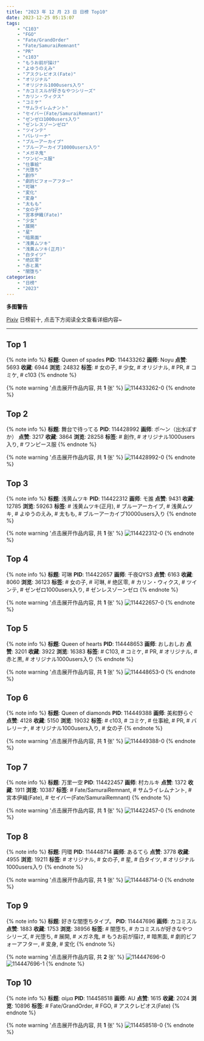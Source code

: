 ```yaml
---
title: "2023 年 12 月 23 日 日榜 Top10"
date: 2023-12-25 05:15:07
tags:
    - "C103"
    - "FGO"
    - "Fate/GrandOrder"
    - "Fate/SamuraiRemnant"
    - "PR"
    - "c103"
    - "もうお前が描け"
    - "よゆうのえみ"
    - "アスクレピオス(Fate)"
    - "オリジナル"
    - "オリジナル1000users入り"
    - "カコミスルが好きなやつシリーズ"
    - "カリン・ウィクス"
    - "コミケ"
    - "サムライレムナント"
    - "セイバー(Fate/SamuraiRemnant)"
    - "ゼンゼロ1000users入り"
    - "ゼンレスゾーンゼロ"
    - "ツインテ"
    - "バレリーナ"
    - "ブルーアーカイブ"
    - "ブルーアーカイブ10000users入り"
    - "メガネ鬼"
    - "ワンピース服"
    - "仕事絵"
    - "光堕ち"
    - "創作"
    - "劇的ビフォーアフター"
    - "可琳"
    - "変化"
    - "変身"
    - "太もも"
    - "女の子"
    - "宮本伊織(Fate)"
    - "少女"
    - "展開"
    - "星"
    - "暗黒面"
    - "浅黄ムツキ"
    - "浅黄ムツキ(正月)"
    - "白タイツ"
    - "绝区零"
    - "赤と黒"
    - "闇堕ち"
categories:
    - "日榜"
    - "2023"
---
```


<i class="fa fa-triangle-exclamation"></i>**多图警告**<i class="fa fa-triangle-exclamation"></i>

[Pixiv](https://www.pixiv.net/) 日榜前十, 点击下方阅读全文查看详细内容~

<!-- more -->

---

## Top 1

{% note info %}
**标题**: Queen of spades
**PID**: 114433262 **画师**: Noyu
**点赞**: 5693 **收藏**: 6944 **浏览**: 24832
**标签**: # 女の子, # 少女, # オリジナル, # PR, # コミケ, # c103
{% endnote %}

{% note warning '点击展开作品内容, 共 **1** 张' %}
![114433262-0](https://i.pixiv.re/img-original/img/2023/12/22/13/03/03/114433262_p0.jpg)
{% endnote %}

## Top 2

{% note info %}
**标题**: 舞台で待ってる
**PID**: 114428992 **画师**: ポ～ン（出水ぽすか）
**点赞**: 3217 **收藏**: 3864 **浏览**: 28258
**标签**: # 創作, # オリジナル1000users入り, # ワンピース服
{% endnote %}

{% note warning '点击展开作品内容, 共 **1** 张' %}
![114428992-0](https://i.pixiv.re/img-original/img/2023/12/22/07/30/00/114428992_p0.jpg)
{% endnote %}

## Top 3

{% note info %}
**标题**: 浅黄ムツキ
**PID**: 114422312 **画师**: モ誰
**点赞**: 9431 **收藏**: 12785 **浏览**: 59263
**标签**: # 浅黄ムツキ(正月), # ブルーアーカイブ, # 浅黄ムツキ, # よゆうのえみ, # 太もも, # ブルーアーカイブ10000users入り
{% endnote %}

{% note warning '点击展开作品内容, 共 **1** 张' %}
![114422312-0](https://i.pixiv.re/img-original/img/2023/12/22/00/00/04/114422312_p0.jpg)
{% endnote %}

## Top 4

{% note info %}
**标题**: 可琳
**PID**: 114422657 **画师**: 千夜QYS3
**点赞**: 6163 **收藏**: 8060 **浏览**: 36123
**标签**: # 女の子, # 可琳, # 绝区零, # カリン・ウィクス, # ツインテ, # ゼンゼロ1000users入り, # ゼンレスゾーンゼロ
{% endnote %}

{% note warning '点击展开作品内容, 共 **1** 张' %}
![114422657-0](https://i.pixiv.re/img-original/img/2023/12/22/00/03/05/114422657_p0.jpg)
{% endnote %}

## Top 5

{% note info %}
**标题**: Queen of hearts
**PID**: 114448653 **画师**: おしおしお
**点赞**: 3201 **收藏**: 3922 **浏览**: 16383
**标签**: # C103, # コミケ, # PR, # オリジナル, # 赤と黒, # オリジナル1000users入り
{% endnote %}

{% note warning '点击展开作品内容, 共 **1** 张' %}
![114448653-0](https://i.pixiv.re/img-original/img/2023/12/23/00/00/15/114448653_p0.png)
{% endnote %}

## Top 6

{% note info %}
**标题**: Queen of diamonds
**PID**: 114449388 **画师**: 美和野らぐ
**点赞**: 4128 **收藏**: 5150 **浏览**: 19032
**标签**: # c103, # コミケ, # 仕事絵, # PR, # バレリーナ, # オリジナル1000users入り, # 女の子
{% endnote %}

{% note warning '点击展开作品内容, 共 **1** 张' %}
![114449388-0](https://i.pixiv.re/img-original/img/2023/12/23/00/12/06/114449388_p0.png)
{% endnote %}

## Top 7

{% note info %}
**标题**: 万里一空
**PID**: 114422457 **画师**: 村カルキ
**点赞**: 1372 **收藏**: 1911 **浏览**: 10387
**标签**: # Fate/SamuraiRemnant, # サムライレムナント, # 宮本伊織(Fate), # セイバー(Fate/SamuraiRemnant)
{% endnote %}

{% note warning '点击展开作品内容, 共 **1** 张' %}
![114422457-0](https://i.pixiv.re/img-original/img/2023/12/22/00/00/47/114422457_p0.jpg)
{% endnote %}

## Top 8

{% note info %}
**标题**: 円環
**PID**: 114448714 **画师**: あるてら
**点赞**: 3778 **收藏**: 4955 **浏览**: 19211
**标签**: # オリジナル, # 女の子, # 星, # 白タイツ, # オリジナル1000users入り
{% endnote %}

{% note warning '点击展开作品内容, 共 **1** 张' %}
![114448714-0](https://i.pixiv.re/img-original/img/2023/12/23/00/00/36/114448714_p0.png)
{% endnote %}

## Top 9

{% note info %}
**标题**: 好きな闇堕ちタイプ。
**PID**: 114447696 **画师**: カコミスル
**点赞**: 1883 **收藏**: 1753 **浏览**: 38956
**标签**: # 闇堕ち, # カコミスルが好きなやつシリーズ, # 光堕ち, # 展開, # メガネ鬼, # もうお前が描け, # 暗黒面, # 劇的ビフォーアフター, # 変身, # 変化
{% endnote %}

{% note warning '点击展开作品内容, 共 **2** 张' %}
![114447696-0](https://i.pixiv.re/img-original/img/2023/12/22/23/35/02/114447696_p0.jpg)
![114447696-1](https://i.pixiv.re/img-original/img/2023/12/22/23/35/02/114447696_p1.jpg)
{% endnote %}

## Top 10

{% note info %}
**标题**: αίμα
**PID**: 114458518 **画师**: AU
**点赞**: 1615 **收藏**: 2024 **浏览**: 10896
**标签**: # Fate/GrandOrder, # FGO, # アスクレピオス(Fate)
{% endnote %}

{% note warning '点击展开作品内容, 共 **1** 张' %}
![114458518-0](https://i.pixiv.re/img-original/img/2023/12/23/10/58/35/114458518_p0.png)
{% endnote %}
